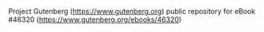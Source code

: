Project Gutenberg (https://www.gutenberg.org) public repository for eBook #46320 (https://www.gutenberg.org/ebooks/46320)
